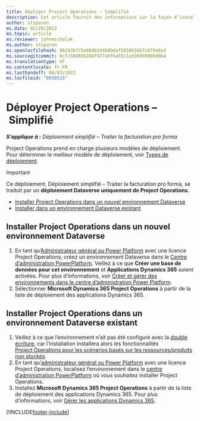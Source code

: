 ```yaml
---
title: Déployer Project Operations – Simplifié
description: Cet article fournit des informations sur la façon d’installer Déploiement simplifié – Opter pour la facturation pro forma de Project Operations.
author: stsporen
ms.date: 02/28/2022
ms.topic: article
ms.reviewer: johnmichalak
ms.author: stsporen
ms.openlocfilehash: 86293b725e86db3d4b8bdaf5810b16b7c670e8a3
ms.sourcegitcommit: 6cfc50d89528df977a8f6a55c1ad39d99800d9b4
ms.translationtype: HT
ms.contentlocale: fr-FR
ms.lasthandoff: 06/03/2022
ms.locfileid: "8930315"
---
```

# <a name="deploy-project-operations---lite"></a>Déployer Project Operations – Simplifié

_**S’applique à :** Déploiement simplifié – Traiter la facturation pro forma_



Project Operations prend en charge plusieurs modèles de déploiement. Pour déterminer le meilleur modèle de déploiement, voir [Types de déploiement](determine-deployment-type.md).


> [!IMPORTANT]
> Ce déploiement, Déploiement simplifié – Traiter la facturation pro forma, se traduit par un **déploiement Dataverse uniquement de Project Operations**.

- [Installer Project Operations dans un nouvel environnement Dataverse](#new)
- [Installer dans un environnement Dataverse existant](#existing)



## <a name="install-project-operations-to-a-new-dataverse-environment"></a><a name="new"></a>Installer Project Operations dans un nouvel environnement Dataverse

1. En tant qu’[Administrateur général ou Power Platform](/power-platform/admin/global-service-administrators-can-administer-without-license) avec une licence Project Operations, créez un environnement Dataverse dans le [Centre d’administration PowerPlatform](https://admin.powerplatform.com). Veillez à ce que **Créer une base de données pour cet environnement** et **Applications Dynamics 365** soient activées. Pour plus d’informations, voir [Créer et gérer des environnements dans le centre d’administration Power Platform](/power-platform/admin/create-environment#create-an-environment-in-the-power-platform-admin-center).
2. Sélectionner **Microsoft Dynamics 365 Project Operations** à partir de la liste de déploiement des applications Dynamics 365.


## <a name="install-project-operations-to-an-existing-dataverse-environment"></a><a name="existing"></a>Installer Project Operations dans un environnement Dataverse existant
1. Veillez à ce que l’environnement n’ait pas été configuré avec la [double écriture](/dynamics365/fin-ops-core/dev-itpro/data-entities/dual-write/dual-write-overview), car l’installation installera alors les fonctionnalités [Project Operations pour les scénarios basés sur les ressources/produits non stockés](project-operations-integrated-deployment-overview.md).
2. En tant qu’[administrateur général ou Power Platform](/power-platform/admin/global-service-administrators-can-administer-without-license) avec une licence Project Operations, localisez l’environnement dans le [centre d’administration PowerPlatform](https://admin.powerplatform.com) où vous souhaitez installer Project Operations.
3. Installez **Microsoft Dynamics 365 Project Operations** à partir de la liste de déploiement des applications Dynamics 365. Pour plus d’informations, voir [Gérer les applications Dynamics 365](/power-platform/admin/manage-apps).




[!INCLUDE[footer-include](../includes/footer-banner.md)]
